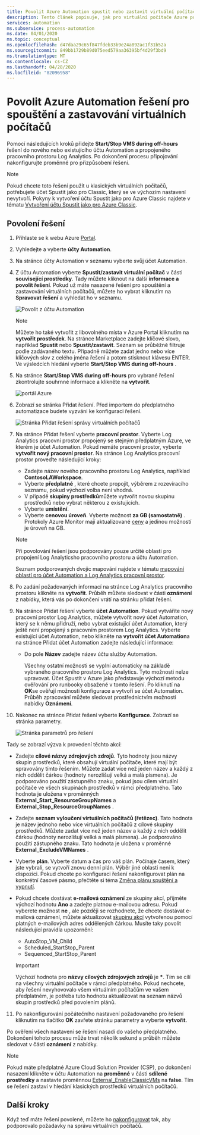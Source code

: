 ```yaml
---
title: Povolit Azure Automation spustit nebo zastavit virtuální počítače v době nepracovních řešení
description: Tento článek popisuje, jak pro virtuální počítače Azure povolit řešení Azure Automation spustit nebo zastavit řešení virtuálního počítače.
services: automation
ms.subservice: process-automation
ms.date: 04/01/2020
ms.topic: conceptual
ms.openlocfilehash: d47daa29c65f847fdeb33b9e24a892ac1f31b52a
ms.sourcegitcommit: 849bb1729b89d075eed579aa36395bf4d29f3bd9
ms.translationtype: MT
ms.contentlocale: cs-CZ
ms.lasthandoff: 04/28/2020
ms.locfileid: "82096958"
---
```

# <a name="enable-azure-automation-startstop-vms-solution"></a>Povolit Azure Automation řešení pro spouštění a zastavování virtuálních počítačů

Pomocí následujících kroků přidejte **Start/Stop VMS during off-hours** řešení do nového nebo existujícího účtu Automation a propojeného pracovního prostoru Log Analytics. Po dokončení procesu připojování nakonfigurujte proměnné pro přizpůsobení řešení.

>[!NOTE]
>Pokud chcete toto řešení použít u klasických virtuálních počítačů, potřebujete účet Spustit jako pro Classic, který se ve výchozím nastavení nevytvoří. Pokyny k vytvoření účtu Spustit jako pro Azure Classic najdete v tématu [Vytvoření účtu Spustit jako pro Azure Classic](automation-create-standalone-account.md#create-a-classic-run-as-account).
>

## <a name="enable-solution"></a>Povolení řešení

1. Přihlaste se k webu Azure [Portal](https://portal.azure.com).

2. Vyhledejte a vyberte **účty Automation**.

3. Na stránce účty Automation v seznamu vyberte svůj účet Automation.

4. Z účtu Automation vyberte **Spustit/zastavit virtuální počítač** v části **související prostředky**. Tady můžete kliknout na další **informace a povolit řešení**. Pokud už máte nasazené řešení pro spouštění a zastavování virtuálních počítačů, můžete ho vybrat kliknutím na **Spravovat řešení** a vyhledat ho v seznamu.

   ![Povolit z účtu Automation](./media/automation-solution-vm-management/enable-from-automation-account.png)

   > [!NOTE]
   > Můžete ho také vytvořit z libovolného místa v Azure Portal kliknutím na **vytvořit prostředek**. Na stránce Marketplace zadejte klíčové slovo, například **Spustit** nebo **Spustit/zastavit**. Seznam se průběžně filtruje podle zadávaného textu. Případně můžete zadat jedno nebo více klíčových slov z celého jména řešení a potom stisknout klávesu ENTER. Ve výsledcích hledání vyberte **Start/Stop VMS during off-hours** .

5. Na stránce **Start/Stop VMS during off-hours** pro vybrané řešení zkontrolujte souhrnné informace a klikněte na **vytvořit**.

   ![portál Azure](media/automation-solution-vm-management/azure-portal-01.png)

6. Zobrazí se stránka Přidat řešení. Před importem do předplatného automatizace budete vyzváni ke konfiguraci řešení.

   ![Stránka Přidat řešení správy virtuálních počítačů](media/automation-solution-vm-management/azure-portal-add-solution-01.png)

7. Na stránce Přidat řešení vyberte **pracovní prostor**. Vyberte Log Analytics pracovní prostor propojený se stejným předplatným Azure, ve kterém je účet Automation. Pokud nemáte pracovní prostor, vyberte **vytvořit nový pracovní prostor**. Na stránce Log Analytics pracovní prostor proveďte následující kroky:

   - Zadejte název nového pracovního prostoru Log Analytics, například **ContosoLAWorkspace**.
   - Vyberte **předplatné** , které chcete propojit, výběrem z rozevíracího seznamu, pokud výchozí volba není vhodná.
   - V případě **skupiny prostředků**můžete vytvořit novou skupinu prostředků nebo vybrat některou z existujících.
   - Vyberte **umístění**.
   - Vyberte **cenovou úroveň**. Vyberte možnost **za GB (samostatně)** . Protokoly Azure Monitor mají aktualizované [ceny](https://azure.microsoft.com/pricing/details/log-analytics/) a jedinou možností je úroveň na GB.

   > [!NOTE]
   > Při povolování řešení jsou podporovány pouze určité oblasti pro propojení Log Analyticsho pracovního prostoru a účtu Automation.
   >
   > Seznam podporovaných dvojic mapování najdete v tématu [mapování oblastí pro účet Automation a Log Analytics pracovní prostor](how-to/region-mappings.md).

8. Po zadání požadovaných informací na stránce Log Analytics pracovního prostoru klikněte na **vytvořit**. Průběh můžete sledovat v části **oznámení** z nabídky, která vás po dokončení vrátí na stránku přidat řešení.

9. Na stránce Přidat řešení vyberte **účet Automation**. Pokud vytváříte nový pracovní prostor Log Analytics, můžete vytvořit nový účet Automation, který se k němu přidruží, nebo vybrat existující účet Automation, který ještě není propojený s pracovním prostorem Log Analytics. Vyberte existující účet Automation, nebo klikněte na **vytvořit účet Automation**a na stránce Přidat účet Automation zadejte následující informace:
 
   - Do pole **Název** zadejte název účtu služby Automation.

     Všechny ostatní možnosti se vyplní automaticky na základě vybraného pracovního prostoru Log Analytics. Tyto možnosti nelze upravovat. Účet Spustit v Azure jako představuje výchozí metodu ověřování pro runbooky obsažené v tomto řešení. Po kliknutí na **OK**se ověřují možnosti konfigurace a vytvoří se účet Automation. Průběh zpracování můžete sledovat prostřednictvím možnosti nabídky **Oznámení**.

10. Nakonec na stránce Přidat řešení vyberte **Konfigurace**. Zobrazí se stránka parametry.

    ![Stránka parametrů pro řešení](media/automation-solution-vm-management/azure-portal-add-solution-02.png)

   Tady se zobrazí výzva k provedení těchto akcí:
  
   - Zadejte **cílové názvy zdrojových zdrojů**. Tyto hodnoty jsou názvy skupin prostředků, které obsahují virtuální počítače, které mají být spravovány tímto řešením. Můžete zadat více než jeden název a každý z nich oddělit čárkou (hodnoty nerozlišují velká a malá písmena). Je podporováno použití zástupného znaku, pokud jsou cílem virtuální počítače ve všech skupinách prostředků v rámci předplatného. Tato hodnota je uložena v proměnných **External_Start_ResourceGroupNames** a **External_Stop_ResourceGroupNames** .
  
   - Zadejte **seznam vyloučení virtuálních počítačů (řetězec)**. Tato hodnota je název jednoho nebo více virtuálních počítačů z cílové skupiny prostředků. Můžete zadat více než jeden název a každý z nich oddělit čárkou (hodnoty nerozlišují velká a malá písmena). Je podporováno použití zástupného znaku. Tato hodnota je uložena v proměnné **External_ExcludeVMNames** .
  
   - Vyberte **plán**. Vyberte datum a čas pro váš plán. Počínaje časem, který jste vybrali, se vytvoří znovu denní plán. Výběr jiné oblasti není k dispozici. Pokud chcete po konfiguraci řešení nakonfigurovat plán na konkrétní časové pásmo, přečtěte si téma [Změna plánu spuštění a vypnutí](automation-solution-vm-management-config.md#modify-the-startup-and-shutdown-schedules).
  
   - Pokud chcete dostávat **e-mailová oznámení** ze skupiny akcí, přijměte výchozí hodnotu **Ano** a zadejte platnou e-mailovou adresu. Pokud vyberete možnost **ne** , ale později se rozhodnete, že chcete dostávat e-mailová oznámení, můžete aktualizovat [skupinu akcí](../azure-monitor/platform/action-groups.md) vytvořenou pomocí platných e-mailových adres oddělených čárkou. Musíte taky povolit následující pravidla upozornění:

     - AutoStop_VM_Child
     - Scheduled_StartStop_Parent
     - Sequenced_StartStop_Parent

     > [!IMPORTANT]
     > Výchozí hodnota pro **názvy cílových zdrojových zdrojů** je **&ast;**. Tím se cílí na všechny virtuální počítače v rámci předplatného. Pokud nechcete, aby řešení nevyhovovalo všem virtuálním počítačům ve vašem předplatném, je potřeba tuto hodnotu aktualizovat na seznam názvů skupin prostředků před povolením plánů.

11. Po nakonfigurování počátečního nastavení požadovaného pro řešení kliknutím na tlačítko **OK** zavřete stránku parametry a vyberte **vytvořit**. 

Po ověření všech nastavení se řešení nasadí do vašeho předplatného. Dokončení tohoto procesu může trvat několik sekund a průběh můžete sledovat v části **oznámení** z nabídky.

> [!NOTE]
> Pokud máte předplatné Azure Cloud Solution Provider (CSP), po dokončení nasazení klikněte v účtu Automation na **proměnné** v části **sdílené prostředky** a nastavte proměnnou [External_EnableClassicVMs](automation-solution-vm-management.md#variables) na **false**. Tím se řešení zastaví v hledání klasických prostředků virtuálních počítačů.

## <a name="next-steps"></a>Další kroky

Když teď máte řešení povolené, můžete ho [nakonfigurovat](automation-solution-vm-management-config.md) tak, aby podporovalo požadavky na správu virtuálních počítačů.